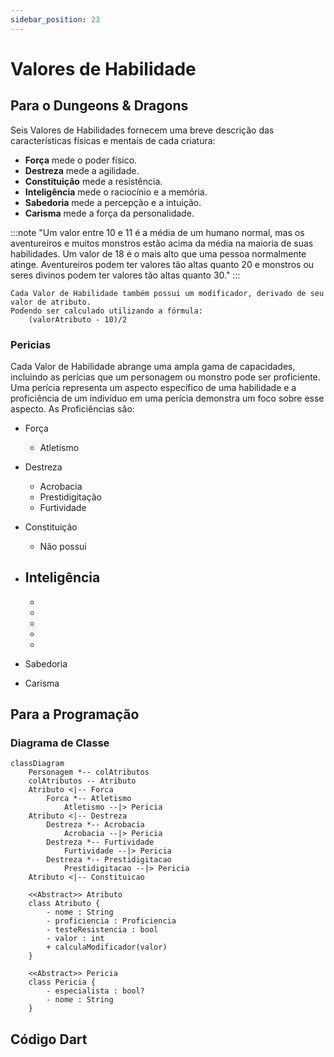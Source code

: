 ```yaml
---
sidebar_position: 23
---
```

# Valores de Habilidade

## Para o Dungeons & Dragons
Seis Valores de Habilidades fornecem uma breve descrição das características físicas e mentais de cada criatura:
- **Força** mede o poder físico.
- **Destreza** mede a agilidade.
- **Constituição** mede a resistência.
- **Inteligência** mede o raciocínio e a memória.
- **Sabedoria** mede a percepção e a intuição.
- **Carisma** mede a força da personalidade.

:::note
"Um valor entre 10 e 11 é a média de um humano normal, mas os aventureiros e muitos monstros estão acima da média na maioria de suas habilidades. Um valor de 18 é o mais alto que uma pessoa normalmente atinge. Aventureiros podem ter valores tão altas quanto 20 e monstros ou seres divinos podem ter valores tão altas quanto 30."
:::

    Cada Valor de Habilidade também possui um modificador, derivado de seu valor de atributo.
    Podendo ser calculado utilizando a fórmula:
        (valorAtributo - 10)/2

### Pericias
Cada Valor de Habilidade abrange uma ampla gama de capacidades, incluindo as perícias que um personagem ou monstro pode ser proficiente. Uma perícia representa um aspecto específico de uma habilidade e a proficiência de um indivíduo em uma perícia demonstra um foco sobre esse aspecto.
As Proficiências são:
- Força
    - Atletismo
- Destreza
    - Acrobacia
    - Prestidigitação
    - Furtividade
- Constituição
    - Não possui
- Inteligência
    -
    -
    -
    -
    -
    -
- Sabedoria

- Carisma

## Para a Programação


### Diagrama de Classe
```mermaid
classDiagram
    Personagem *-- colAtributos
    colAtributos -- Atributo
    Atributo <|-- Forca
        Forca *-- Atletismo
            Atletismo --|> Pericia
    Atributo <|-- Destreza
        Destreza *-- Acrobacia
            Acrobacia --|> Pericia
        Destreza *-- Furtividade
            Furtividade --|> Pericia
        Destreza *-- Prestidigitacao
            Prestidigitacao --|> Pericia
    Atributo <|-- Constituicao

    <<Abstract>> Atributo
    class Atributo {
        - nome : String
        - proficiencia : Proficiencia
        - testeResistencia : bool
        - valor : int
        + calculaModificador(valor)
    }

    <<Abstract>> Pericia
    class Pericia {
        - especialista : bool?
        - nome : String
    }
```

## Código Dart